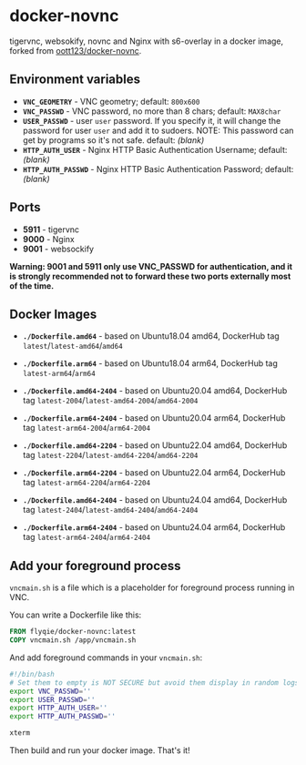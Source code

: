 # docker-novnc

tigervnc, websokify, novnc and Nginx with s6-overlay in a docker image, forked from [oott123/docker-novnc](https://github.com/oott123/docker-novnc).

## Environment variables

* **`VNC_GEOMETRY`** - VNC geometry; default: `800x600`
* **`VNC_PASSWD`** - VNC password, no more than 8 chars; default: `MAX8char`
* **`USER_PASSWD`** - user `user` password. If you specify it, it will change the password for user `user` and add it to sudoers. NOTE: This password can get by programs so it's not safe. default: _(blank)_
* **`HTTP_AUTH_USER`** - Nginx HTTP Basic Authentication Username; default: _(blank)_
* **`HTTP_AUTH_PASSWD`** - Nginx HTTP Basic Authentication Password; default: _(blank)_

## Ports

* **5911** - tigervnc
* **9000** - Nginx
* **9001** - websockify

**Warning: 9001 and 5911 only use VNC_PASSWD for authentication, and it is strongly recommended not to forward these two ports externally most of the time.**

## Docker Images

* **`./Dockerfile.amd64`** - based on Ubuntu18.04 amd64, DockerHub tag `latest`/`latest-amd64`/`amd64`

* **`./Dockerfile.arm64`** - based on Ubuntu18.04 arm64, DockerHub tag `latest-arm64`/`arm64`

* **`./Dockerfile.amd64-2404`** - based on Ubuntu20.04 amd64, DockerHub tag `latest-2004`/`latest-amd64-2004`/`amd64-2004`

* **`./Dockerfile.arm64-2404`** - based on Ubuntu20.04 arm64, DockerHub tag `latest-arm64-2004`/`arm64-2004`

* **`./Dockerfile.amd64-2204`** - based on Ubuntu22.04 amd64, DockerHub tag `latest-2204`/`latest-amd64-2204`/`amd64-2204`

* **`./Dockerfile.arm64-2204`** - based on Ubuntu22.04 arm64, DockerHub tag `latest-arm64-2204`/`arm64-2204`

* **`./Dockerfile.amd64-2404`** - based on Ubuntu24.04 amd64, DockerHub tag `latest-2404`/`latest-amd64-2404`/`amd64-2404`

* **`./Dockerfile.arm64-2404`** - based on Ubuntu24.04 arm64, DockerHub tag `latest-arm64-2404`/`arm64-2404`

## Add your foreground process

`vncmain.sh` is a file which is a placeholder for foreground process running in VNC.

You can write a Dockerfile like this:

```Dockerfile
FROM flyqie/docker-novnc:latest
COPY vncmain.sh /app/vncmain.sh
```

And add foreground commands in your `vncmain.sh`:

```bash
#!/bin/bash
# Set them to empty is NOT SECURE but avoid them display in random logs.
export VNC_PASSWD=''
export USER_PASSWD=''
export HTTP_AUTH_USER=''
export HTTP_AUTH_PASSWD=''

xterm
```

Then build and run your docker image. That's it!
